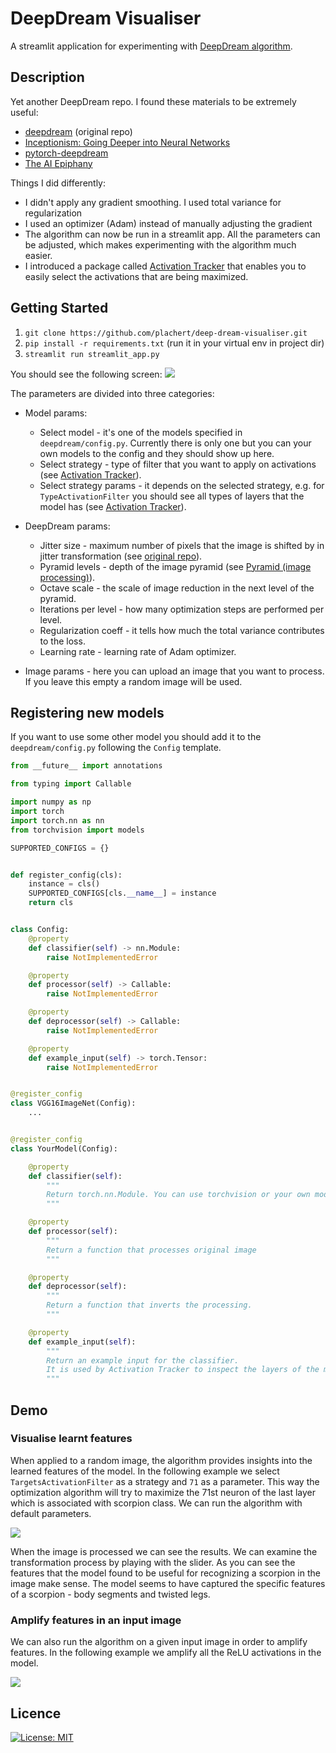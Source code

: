 # DeepDream Visualiser
A streamlit application for experimenting with [DeepDream algorithm](https://en.wikipedia.org/wiki/DeepDream).

##  Description
Yet another DeepDream repo. I found these materials to be extremely useful:
* [deepdream](https://github.com/google/deepdream) (original repo)
* [Inceptionism: Going Deeper into Neural Networks](https://ai.googleblog.com/2015/06/inceptionism-going-deeper-into-neural.html)
* [pytorch-deepdream](https://github.com/gordicaleksa/pytorch-deepdream)
* [The AI Epiphany](https://www.youtube.com/watch?v=6rVrh5gnpwk&t=478s)

Things I did differently:
* I didn't apply any gradient smoothing. I used total variance for regularization
* I used an optimizer (Adam) instead of manually adjusting the gradient
* The algorithm can now be run in a streamlit app. All the parameters can be adjusted, which makes experimenting with the algorithm much easier.
* I introduced a package called [Activation Tracker](https://github.com/plachert/activation_tracker) that enables you to easily select the activations that are being maximized.


## Getting Started
1. `git clone https://github.com/plachert/deep-dream-visualiser.git`
2. `pip install -r requirements.txt` (run it in your virtual env in project dir)
3. `streamlit run streamlit_app.py`

You should see the following screen:
![](https://github.com/plachert/deep-dream-visualiser/blob/main/examples/start_app.png)

The parameters are divided into three categories:
* Model params:
    * Select model - it's one of the models specified in `deepdream/config.py`. Currently there is only one but you can your own models to the config and they should show up here.
    * Select strategy - type of filter that you want to apply on activations (see [Activation Tracker](https://github.com/plachert/activation_tracker)).
    * Select strategy params - it depends on the selected strategy, e.g. for `TypeActivationFilter` you should see all types of layers that the model has (see [Activation Tracker](https://github.com/plachert/activation_tracker)).

* DeepDream params:
    * Jitter size - maximum number of pixels that the image is shifted by in jitter transformation (see [original repo](https://github.com/google/deepdream)).
    * Pyramid levels - depth of the image pyramid (see [Pyramid (image processing)](https://en.wikipedia.org/wiki/Pyramid_%28image_processing%29)).
    * Octave scale - the scale of image reduction in the next level of the pyramid.
    * Iterations per level - how many optimization steps are performed per level.
    * Regularization coeff - it tells how much the total variance contributes to the loss.
    * Learning rate - learning rate of Adam optimizer.

* Image params - here you can upload an image that you want to process. If you leave this empty a random image will be used.

## Registering new models
If you want to use some other model you should add it to the `deepdream/config.py` following the `Config` template.
```python
from __future__ import annotations

from typing import Callable

import numpy as np
import torch
import torch.nn as nn
from torchvision import models

SUPPORTED_CONFIGS = {}


def register_config(cls):
    instance = cls()
    SUPPORTED_CONFIGS[cls.__name__] = instance
    return cls


class Config:
    @property
    def classifier(self) -> nn.Module:
        raise NotImplementedError

    @property
    def processor(self) -> Callable:
        raise NotImplementedError

    @property
    def deprocessor(self) -> Callable:
        raise NotImplementedError

    @property
    def example_input(self) -> torch.Tensor:
        raise NotImplementedError


@register_config
class VGG16ImageNet(Config):
    ...


@register_config
class YourModel(Config):

    @property
    def classifier(self):
        """
        Return torch.nn.Module. You can use torchvision or your own models.
        """

    @property
    def processor(self):
        """
        Return a function that processes original image
        """

    @property
    def deprocessor(self):
        """
        Return a function that inverts the processing.
        """

    @property
    def example_input(self):
        """
        Return an example input for the classifier.
        It is used by Activation Tracker to inspect the layers of the model.
        """
```

## Demo
### Visualise learnt features
When applied to a random image, the algorithm  provides insights into the learned features of the model. In the following example we select `TargetsActivationFilter` as a strategy and `71` as a parameter. This way the optimization algorithm will try to maximize the 71st neuron of the last layer which is associated with scorpion class. We can run the algorithm with default parameters.

![](https://github.com/plachert/deep-dream-visualiser/blob/main/examples/show_scorpion.gif)

When the image is processed we can see the results. We can examine the transformation process by playing with the slider. As you can see the features that the model found to be useful for recognizing a scorpion in the image make sense. The model seems to have captured the specific features of a scorpion - body segments and twisted legs.

### Amplify features in an input image
We can also run the algorithm on a given input image in order to amplify features. In the following example we amplify all the ReLU activations in the model.

![](https://github.com/plachert/deep-dream-visualiser/blob/main/examples/show_sky.gif)

## Licence

[![License: MIT](https://img.shields.io/badge/License-MIT-yellow.svg)](https://github.com/plachert/deep-dream-visualiser/blob/main/LICENSE)
